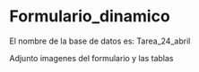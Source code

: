 # Formulario_dinamico
El nombre de la base de datos es: Tarea_24_abril

Adjunto imagenes del formulario y las tablas
